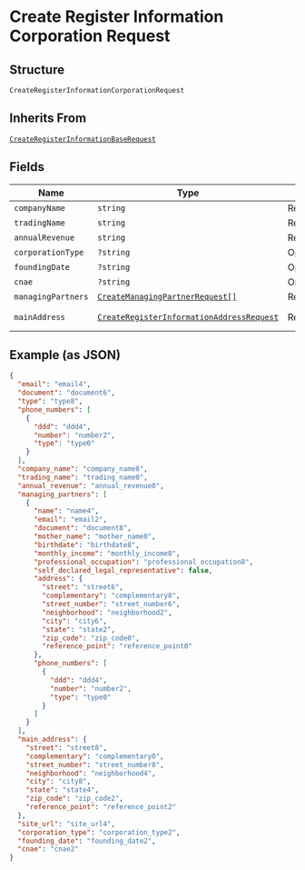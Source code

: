 
# Create Register Information Corporation Request

## Structure

`CreateRegisterInformationCorporationRequest`

## Inherits From

[`CreateRegisterInformationBaseRequest`](../../doc/models/create-register-information-base-request.md)

## Fields

| Name | Type | Tags | Description | Getter | Setter |
|  --- | --- | --- | --- | --- | --- |
| `companyName` | `string` | Required | - | getCompanyName(): string | setCompanyName(string companyName): void |
| `tradingName` | `string` | Required | - | getTradingName(): string | setTradingName(string tradingName): void |
| `annualRevenue` | `string` | Required | - | getAnnualRevenue(): string | setAnnualRevenue(string annualRevenue): void |
| `corporationType` | `?string` | Optional | - | getCorporationType(): ?string | setCorporationType(?string corporationType): void |
| `foundingDate` | `?string` | Optional | - | getFoundingDate(): ?string | setFoundingDate(?string foundingDate): void |
| `cnae` | `?string` | Optional | - | getCnae(): ?string | setCnae(?string cnae): void |
| `managingPartners` | [`CreateManagingPartnerRequest[]`](../../doc/models/create-managing-partner-request.md) | Required | - | getManagingPartners(): array | setManagingPartners(array managingPartners): void |
| `mainAddress` | [`CreateRegisterInformationAddressRequest`](../../doc/models/create-register-information-address-request.md) | Required | - | getMainAddress(): CreateRegisterInformationAddressRequest | setMainAddress(CreateRegisterInformationAddressRequest mainAddress): void |

## Example (as JSON)

```json
{
  "email": "email4",
  "document": "document6",
  "type": "type8",
  "phone_numbers": [
    {
      "ddd": "ddd4",
      "number": "number2",
      "type": "type0"
    }
  ],
  "company_name": "company_name8",
  "trading_name": "trading_name0",
  "annual_revenue": "annual_revenue0",
  "managing_partners": [
    {
      "name": "name4",
      "email": "email2",
      "document": "document8",
      "mother_name": "mother_name0",
      "birthdate": "birthdate8",
      "monthly_income": "monthly_income0",
      "professional_occupation": "professional_occupation8",
      "self_declared_legal_representative": false,
      "address": {
        "street": "street6",
        "complementary": "complementary8",
        "street_number": "street_number6",
        "neighborhood": "neighborhood2",
        "city": "city6",
        "state": "state2",
        "zip_code": "zip_code0",
        "reference_point": "reference_point0"
      },
      "phone_numbers": [
        {
          "ddd": "ddd4",
          "number": "number2",
          "type": "type0"
        }
      ]
    }
  ],
  "main_address": {
    "street": "street8",
    "complementary": "complementary0",
    "street_number": "street_number8",
    "neighborhood": "neighborhood4",
    "city": "city8",
    "state": "state4",
    "zip_code": "zip_code2",
    "reference_point": "reference_point2"
  },
  "site_url": "site_url4",
  "corporation_type": "corporation_type2",
  "founding_date": "founding_date2",
  "cnae": "cnae2"
}
```

